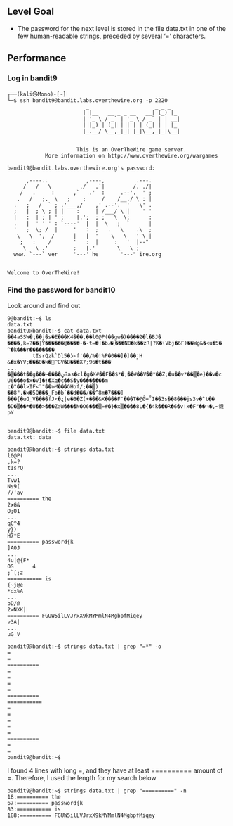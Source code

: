 ## Level Goal
- The password for the next level is stored in the file data.txt in one of the few human-readable strings, preceded by several ‘=’ characters.
## Performance
### Log in bandit9
    ┌──(kali㉿Mono)-[~]
    └─$ ssh bandit9@bandit.labs.overthewire.org -p 2220
                             _                     _ _ _   
                            | |__   __ _ _ __   __| (_) |_ 
                            | '_ \ / _` | '_ \ / _` | | __|
                            | |_) | (_| | | | | (_| | | |_ 
                            |_.__/ \__,_|_| |_|\__,_|_|\__|
                                                           
    
                          This is an OverTheWire game server. 
                More information on http://www.overthewire.org/wargames
    
    bandit9@bandit.labs.overthewire.org's password: 
    
          ,----..            ,----,          .---.
         /   /   \         ,/   .`|         /. ./|
        /   .     :      ,`   .'  :     .--'.  ' ;
       .   /   ;.  \   ;    ;     /    /__./ \ : |
      .   ;   /  ` ; .'___,/    ,' .--'.  '   \' .
      ;   |  ; \ ; | |    :     | /___/ \ |    ' '
      |   :  | ; | ' ;    |.';  ; ;   \  \;      :
      .   |  ' ' ' : `----'  |  |  \   ;  `      |
      '   ;  \; /  |     '   :  ;   .   \    .\  ;
       \   \  ',  /      |   |  '    \   \   ' \ |
        ;   :    /       '   :  |     :   '  |--"
         \   \ .'        ;   |.'       \   \ ;
      www. `---` ver     '---' he       '---" ire.org
    
    
    Welcome to OverTheWire!

### Find the password for bandit10

Look around and find out

    9@bandit:~$ ls                                                               
    data.txt
    bandit9@bandit:~$ cat data.txt
    ��4aSSW�ҭ��j�s�E���K4���,��l0@P(��gw�)����2�l�BJ�
    ����,k=?��|Y������@����-�-t=�]�bڊ�˯���N8�k��zR|?K�(Vbj�6F)��Wg&�<u�5� ^�k���r��������
            tIsrQzk`Dl5�ʖ<f'��/%�!%P�0��]�]��jH
    &�x�YV;���0�k�^GV�B���X7;96�t���
    ...
    �▒���t��g���~����ڼ?as�cl�g�K#��F��$*�;��#��V��*��Z;�u��v*��▒�e}��v�c
    U6���o�x�V]�!�Xq�є��S�y��������m
    c�"��l>IF<¨"��ʋM���GHof/;��▒)
    ��8".�x�5Q���_Fo�b`��d���/��^8m�7���]
    ���{�uG_V����fJ<�ʐ|e�B�Z(+���&X����F՚���T�@Ǿ=˚I��3s��8���js3v�^t��
    �D�▒��*�U��>���ZaW����N�O6���▒=#�}�x▒����8L�{�4k���R�6�v!x�F"��֏�,~襪pY
    
    
    bandit9@bandit:~$ file data.txt 
    data.txt: data
    
    bandit9@bandit:~$ strings data.txt
    l0@P(
    ,k=?
    tIsrQ
    ...
    Tvw1
    Ns9(
    //'av
    ========== the
    2xG&
    O;O1
    ...
    qC^4
    y})
    H7*E
    ========== password{k
    ]AOJ
    ...
    4u|@{F*
    OS      4
    ;`[;z
    =========== is
    {~j@e
    *dx%A
    ...
    bD/@
    2wNXK|
    ========== FGUW5ilLVJrxX9kMYMmlN4MgbpfMiqey
    v3A|
    ...
    uG_V

    bandit9@bandit:~$ strings data.txt | grep "=*" -o
    =
    =
    ==========
    =
    =
    =
    =
    ==========
    ===========
    =
    =
    =
    =
    =
    ==========
    =
    =
    bandit9@bandit:~$ 

I found 4 lines with long =, and they have at least ========== amount of =. Therefore, I used the length for my search below

    bandit9@bandit:~$ strings data.txt | grep "==========" -n
    18:========== the
    67:========== password{k
    83:=========== is
    188:========== FGUW5ilLVJrxX9kMYMmlN4MgbpfMiqey







